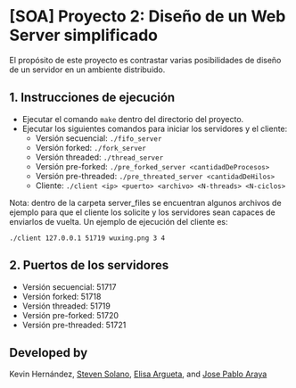 # [SOA] Proyecto 2: Diseño de un Web Server simplificado

El propósito de este proyecto es contrastar varias posibilidades de diseño de un servidor en un ambiente distribuido.

## 1. Instrucciones de ejecución

- Ejecutar el comando `make` dentro del directorio del proyecto.
- Ejecutar los siguientes comandos para iniciar los servidores y el cliente:
  - Versión secuencial: `./fifo_server`
  - Versión forked: `./fork_server`
  - Versión threaded: `./thread_server`
  - Versión pre-forked: `./pre_forked_server <cantidadDeProcesos>`
  - Versión pre-threaded: `./pre_threated_server <cantidadDeHilos>`
  - Cliente: `./client <ip> <puerto> <archivo> <N-threads> <N-ciclos>`

Nota: dentro de la carpeta server_files se encuentran algunos archivos de ejemplo para que el cliente los solicite y los servidores sean capaces de enviarlos de vuelta. Un ejemplo de ejecución del cliente es:

```./client 127.0.0.1 51719 wuxing.png 3 4```

## 2. Puertos de los servidores
- Versión secuencial: 51717
- Versión forked: 51718
- Versión threaded: 51719
- Versión pre-forked: 51720
- Versión pre-threaded: 51721

## Developed by
Kevin Hernández, [Steven Solano](https://github.com/solanors20), [Elisa Argueta](https://github.com/elisa7143), and [Jose Pablo Araya](https://github.com/arayajosepablo)